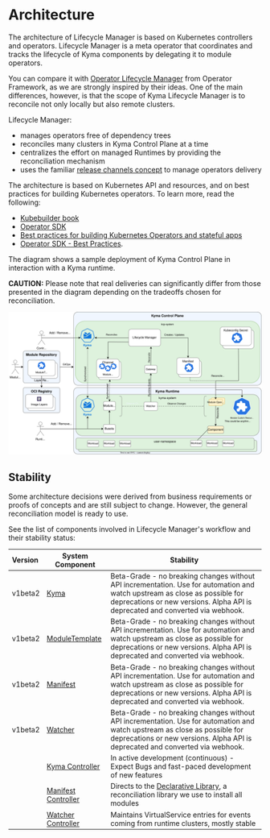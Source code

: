 # Architecture

The architecture of Lifecycle Manager is based on Kubernetes controllers and operators. Lifecycle Manager is a meta operator that coordinates and tracks the lifecycle of Kyma components by delegating it to module operators.

You can compare it with [Operator Lifecycle Manager](https://olm.operatorframework.io/) from Operator Framework, as we are strongly inspired by their ideas. One of the main differences, however, is that the scope of Kyma Lifecycle Manager is to reconcile not only locally but also remote clusters.

Lifecycle Manager:

- manages operators free of dependency trees
- reconciles many clusters in Kyma Control Plane at a time
- centralizes the effort on managed Runtimes by providing the reconciliation mechanism
- uses the familiar [release channels concept](link?) to manage operators delivery

The architecture is based on Kubernetes API and resources, and on best practices for building Kubernetes operators. To learn more, read the following:
- [Kubebuilder book](https://book.kubebuilder.io/)
- [Operator SDK](https://sdk.operatorframework.io/docs/building-operators/golang/)
- [Best practices for building Kubernetes Operators and stateful apps](https://cloud.google.com/blog/products/containers-kubernetes/best-practices-for-building-kubernetes-operators-and-stateful-apps)
- [Operator SDK - Best Practices](https://sdk.operatorframework.io/docs/best-practices/).

The diagram shows a sample deployment of Kyma Control Plane in interaction with a Kyma runtime.

**CAUTION:** Please note that real deliveries can significantly differ from those presented in the diagram depending on the tradeoffs chosen for reconciliation.

![Kyma Operator Architecture](/docs/assets/kyma-operator-architecture.svg)

## Stability

Some architecture decisions were derived from business requirements or proofs of concepts and are still
subject to change. However, the general reconciliation model is ready to use.

See the list of components involved in Lifecycle Manager's workflow and their stability status:

| Version | System Component                                                | Stability                                                                                                                                                                                                    |
|:--------|-----------------------------------------------------------------|--------------------------------------------------------------------------------------------------------------------------------------------------------------------------------------------------------------|
| v1beta2 | [Kyma](../../api/v1beta2/kyma_types.go)                         | Beta-Grade - no breaking changes without API incrementation. Use for automation and watch upstream as close as possible for deprecations or new versions. Alpha API is deprecated and converted via webhook. |
| v1beta2 | [ModuleTemplate](../../api/v1beta2/moduletemplate_types.go)     | Beta-Grade - no breaking changes without API incrementation. Use for automation and watch upstream as close as possible for deprecations or new versions. Alpha API is deprecated and converted via webhook. |
| v1beta2 | [Manifest](../../api/v1beta2/manifest_types.go)                 | Beta-Grade - no breaking changes without API incrementation. Use for automation and watch upstream as close as possible for deprecations or new versions. Alpha API is deprecated and converted via webhook. |
| v1beta2 | [Watcher](../../api/v1beta2/watcher_types.go)                   | Beta-Grade - no breaking changes without API incrementation. Use for automation and watch upstream as close as possible for deprecations or new versions. Alpha API is deprecated and converted via webhook. |
|         | [Kyma Controller](../../controllers/kyma_controller.go)         | In active development (continuous) - Expect Bugs and fast-paced development of new features                                                                                                                  |
|         | [Manifest Controller](../../controllers/manifest_controller.go) | Directs to the [Declarative Library](../../internal/declarative/v2), a reconciliation library we use to install all modules                                                                                  |
|         | [Watcher Controller](../../controllers/watcher_controller.go)   | Maintains VirtualService entries for events coming from runtime clusters, mostly stable                                                                                                                      |
